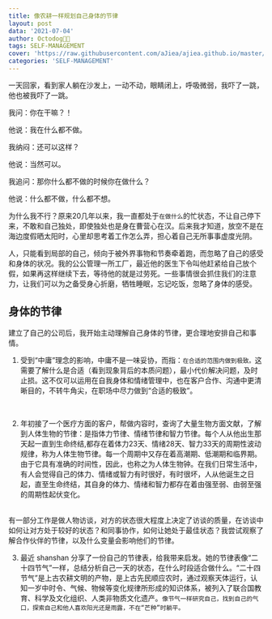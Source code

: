 ```yaml
---
title: 像农耕一样规划自己身体的节律
layout: post
data: '2021-07-04'
author: Octodog🐙🐶
tags: SELF-MANAGEMENT
cover: 'https://raw.githubusercontent.com/aJiea/ajiea.github.io/master/_posts/2107045/COVER.JPG'
categories: 'SELF-MANAGEMENT'
---
```


一天回家，看到家人躺在沙发上，一动不动，眼睛闭上，呼吸微弱，我吓了一跳，他也被我吓了一跳。
<br/>

我问：你在干嘛？！
<br/>

他说：我在什么都不做。
<br/>

我纳闷：还可以这样？
<br/>

他说：当然可以。
<br/>

我追问：那你什么都不做的时候你在做什么？
<br/>

他说：什么都不做，什么都不想。
<br/>

为什么我不行？原来20几年以来，我一直都处于``在做什么``的忙状态，不让自己停下来，不敢和自己独处，即使独处也是身在曹营心在汉。后来我才知道，放空不是在海边度假晒太阳时，心里却思考着工作怎么弄，担心着自己无所事事虚度光阴。
<br/>

人，只能看到局部的自己，倾向于被外界事物和节奏牵着跑，而忽略了自己的感受和身体的状况。我的公公管理一所工厂，最近他的医生下令叫他赶紧给自己放个假，如果再这样继续下去，等待他的就是过劳死。一些事情很会抓住我们的注意力，让我们可以为之备受身心折磨，牺牲睡眠，忘记吃饭，忽略了身体的感受。
<br/>

## 身体的节律

建立了自己的公司后，我开始主动理解自己身体的节律，更合理地安排自己和事情。
<br/>

1. 受到“中庸”理念的影响，中庸不是一味妥协，而指：``在合适的范围内做到极致。``这需要了解什么是合适（看到现象背后的本质问题），最小代价解决问题，及时止损。这不仅可以运用在自我身体和情绪管理中，也在客户合作、沟通中更清晰目的，不转牛角尖，在职场中尽力做到“合适的极致”。
<br/>

2. 年初接了一个医疗方面的客户，帮做内容时，查询了大量生物方面文献，了解到人体生物的节律：是指体力节律、情绪节律和智力节律。每个人从他出生那天起一直到生命终结,都存在着体力23天、情绪28天、智力33天的周期性波动规律，称为人体生物节律。每一个周期中又存在着高潮期、低潮期和临界期。由于它具有准确的时间性，因此，也称之为人体生物钟。在我们日常生活中，有人会觉得自己的体力、情绪或智力有时很好，有时很坏，人从他诞生之日起，直至生命终结，其自身的体力、情绪和智力都存在着由强至弱、由弱至强的周期性起伏变化。
<br/>
有一部分工作是做人物访谈，对方的状态很大程度上决定了访谈的质量，在访谈中如何让对方处于较好的状态？和同事协作，如何让她处于最佳状态？我尝试观察了解合作伙伴的节律，以及什么变量会影响他们的节律。
<br/>

3. 最近 shanshan 分享了一份自己的节律表，给我带来启发。她的节律表像“二十四节气”一样，总结分析自己一天的状态，在什么时段适合做什么。“二十四节气”是上古农耕文明的产物，是上古先民顺应农时，通过观察天体运行，认知一岁中时令、气候、物候等变化规律所形成的知识体系，被列入了联合国教育、科学及文化组织、人类非物质文化遗产。``像节气一样研究自己，找到自己的气口，探索自己和他人喜欢阳光还是雨露，不在“芒种”时躺平。``


